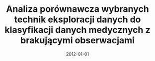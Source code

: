 ---
# Documentation: https://wowchemy.com/docs/managing-content/

title: Analiza porównawcza wybranych technik eksploracji danych do klasyfikacji danych
  medycznych z brakującymi obserwacjami
subtitle: ''
summary: ''
authors:
- Marek Lubicz
- zieba
- Adam Rzechonek
- Konrad Pawełczyk
- Jerzy Kołodziej
- Jerzy Błaszczyk
tags: []
categories: []
date: '2012-01-01'
lastmod: 2022-10-07T05:50:25Z
featured: false
draft: false

# Featured image
# To use, add an image named `featured.jpg/png` to your page's folder.
# Focal points: Smart, Center, TopLeft, Top, TopRight, Left, Right, BottomLeft, Bottom, BottomRight.
image:
  caption: ''
  focal_point: ''
  preview_only: false

# Projects (optional).
#   Associate this post with one or more of your projects.
#   Simply enter your project's folder or file name without extension.
#   E.g. `projects = ["internal-project"]` references `content/project/deep-learning/index.md`.
#   Otherwise, set `projects = []`.
projects: []
publishDate: '2022-10-07T05:50:24.032910Z'
publication_types:
- '2'
abstract: ''
publication: '*Prace Naukowe Uniwersytetu Ekonomicznego we Wrocławiu. Taksonomia*'
---